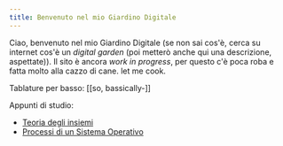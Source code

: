 ```yaml
---
title: Benvenuto nel mio Giardino Digitale
---
```

Ciao, benvenuto nel mio Giardino Digitale (se non sai cos'è, cerca su internet cos'è un _digital garden_ (poi metterò anche qui una descrizione, aspettate)).
Il sito è ancora _work in progress_, per questo c'è poca roba e fatta molto alla cazzo di cane. let me cook.

Tablature per basso: [[so, bassically-]]

Appunti di studio:
- [Teoria degli insiemi](Teoria%20degli%20insiemi.md)
- [Processi di un Sistema Operativo](Processi%20di%20un%20Sistema%20Operativo.md)